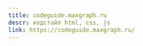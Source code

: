 ```yaml
---
title: codeguide.maxgraph.ru
descr: кодстайл html, css, js
link: https://codeguide.maxgraph.ru/
---
```

